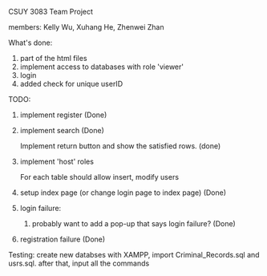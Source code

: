 CSUY 3083 Team Project

members: Kelly Wu, Xuhang He, Zhenwei Zhan

What's done: 

1. part of the html files 
2. implement access to databases with role 'viewer'
3. login
4. added check for unique userID

TODO:
1. implement register (Done)
2. implement search (Done)

	Implement return button and show the satisfied rows.
	(done)

4. implement 'host' roles

	For each table should allow insert, modify users

5. setup index page (or change login page to index page) (Done)
6. login failure: 
	1. probably want to add a pop-up that says login failure? 
	(Done)
7. registration failure
	(Done)

Testing: 
create new databses with XAMPP, import Criminal_Records.sql and usrs.sql. 
after that, input all the commands

